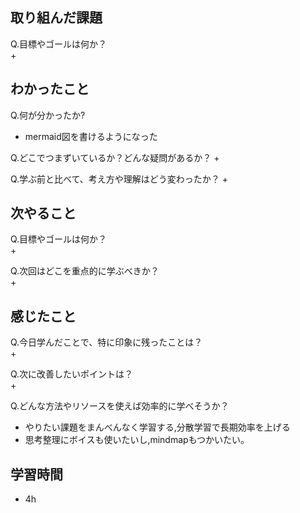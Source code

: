 ## 取り組んだ課題
Q.目標やゴールは何か？  
+ 


## わかったこと
Q.何が分かったか?  
+ mermaid図を書けるようになった 

Q.どこでつまずいているか？どんな疑問があるか？
+ 


Q.学ぶ前と比べて、考え方や理解はどう変わったか？
+ 


## 次やること
Q.目標やゴールは何か？  
+ 


Q.次回はどこを重点的に学ぶべきか？  
+ 


## 感じたこと
Q.今日学んだことで、特に印象に残ったことは？  
+ 


Q.次に改善したいポイントは？  
+ 


Q.どんな方法やリソースを使えば効率的に学べそうか？
+ やりたい課題をまんべんなく学習する,分散学習で長期効率を上げる
+ 思考整理にボイスも使いたいし,mindmapもつかいたい。


## 学習時間
+ 4h



